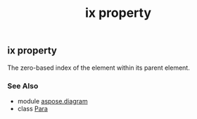 ﻿---
title: ix property
second_title: Aspose.Diagram for Python via .NET API References
description: 
type: docs
weight: 130
url: /python-net/aspose.diagram/para/ix/
is_root: false
---

## ix property


The zero-based index of the element within its parent element.

### See Also
* module [aspose.diagram](../../)
* class [Para](/diagram/python-net/aspose.diagram/para)
